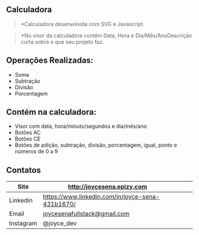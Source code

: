 ## Calculadora
> *Calculadora desenvolvida com SVG e Javascript.

> *No visor da calculadora contém Data, Hora e Dia/Mês/AnoDescrição curta sobre o que seu projeto faz.


## Operações Realizadas:
* Soma
* Subtração
* Divisão
* Porcentagem

## Contém na calculadora:
* Visor com data, hora/minuto/segundos e dia/mês/ano
* Botões AC
* Botões CE
* Botões de adição, subtração, divisão, porcentagem, igual, ponto e  números de 0 a 9


## Contatos

| Site      | http://joycesena.epizy.com                       |   |   |   |
|-----------|--------------------------------------------------|---|---|---|
| Linkedin  | https://www.linkedin.com/in/joyce-sena-431b1670/ |   |   |   |
| Email     | joycesenafullstack@gmail.com                     |   |   |   |
| Instagram | @joyce_dev                                       |   |   |   |





